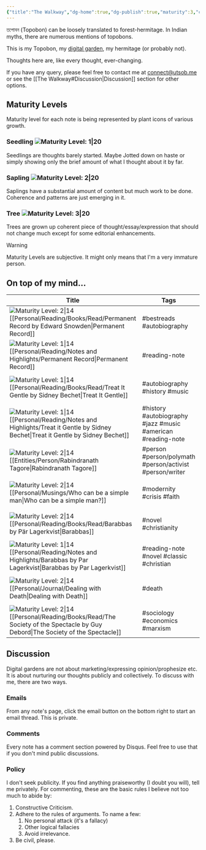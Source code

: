 ```yaml
---
{"title":"The Walkway","dg-home":true,"dg-publish":true,"maturity":3,"created":"2023-01-02T21:30:15+06:00","updated":"2023-01-19T00:17:27+06:00","dg-metatags":{"description":"Utsob's Digital Garden","og:description":"Utsob's Digital Garden"},"permalink":"/the-walkway/","metatags":{"description":"Utsob's Digital Garden","og:description":"Utsob's Digital Garden"},"tags":["gardenEntry"],"dgPassFrontmatter":true}
---
```


তপোবন (Topobon) can be loosely translated to forest-hermitage. In Indian myths, there are numerous mentions of topobons.

This is my Topobon, my [digital garden](https://cagrimmett.com/notes/2020/11/08/what-are-digital-gardens/), my hermitage (or probably not).

Thoughts here are, like every thought, ever-changing.

If you have any query, please feel free to contact me at [connect@utsob.me](mailto:connect@utsob.me) or see the [[The Walkway#Discussion\|Discussion]] section for other options.

## Maturity Levels
Maturity level for each note is being represented by plant icons of various growth.

### Seedling ![Maturity Level: 1|20](https://topobon.utsob.me/img/tree-1.svg)
Seedlings are thoughts barely started. Maybe Jotted down on haste or simply showing only the brief amount of what I thought about it by far.

### Sapling ![Maturity Level: 2|20](https://topobon.utsob.me/img/tree-2.svg)
Saplings have a substantial amount of content but much work to be done. Coherence and patterns are just emerging in it.

### Tree ![Maturity Level: 3|20](https://topobon.utsob.me/img/tree-3.svg)
Trees are grown up coherent piece of thought/essay/expression that should not change much except for some editorial enhancements.


> [!Warning] 
> Maturity Levels are subjective. It might only means that I'm a very immature person.


## On top of my mind…
| Title                                                                                                                                                                             | Tags                                                         | Updated                                                   | Created                                                   |
| --------------------------------------------------------------------------------------------------------------------------------------------------------------------------------- | ------------------------------------------------------------ | --------------------------------------------------------- | --------------------------------------------------------- |
| ![Maturity Level: 2\|14](https://topobon.utsob.me/img/tree-2.svg) [[Personal/Reading/Books/Read/Permanent Record by Edward Snowden\|Permanent Record]]                         | #bestreads #autobiography                                    | <center><small>Jan 19, 2023<hr/>01:03 pm</small></center> | <center><small>Nov 04, 2019<hr/>12:00 am</small></center> |
| ![Maturity Level: 1\|14](https://topobon.utsob.me/img/tree-1.svg) [[Personal/Reading/Notes and Highlights/Permanent Record\|Permanent Record]]                                 | #reading-note                                                | <center><small>Jan 19, 2023<hr/>01:00 pm</small></center> | <center><small>Nov 15, 2019<hr/>05:42 pm</small></center> |
| ![Maturity Level: 1\|14](https://topobon.utsob.me/img/tree-1.svg) [[Personal/Reading/Books/Read/Treat It Gentle by Sidney Bechet\|Treat It Gentle]]                            | #autobiography #history #music                               | <center><small>Jan 19, 2023<hr/>12:58 pm</small></center> | <center><small>Jul 25, 2020<hr/>12:00 am</small></center> |
| ![Maturity Level: 1\|14](https://topobon.utsob.me/img/tree-1.svg) [[Personal/Reading/Notes and Highlights/Treat it Gentle by Sidney Bechet\|Treat it Gentle by Sidney Bechet]] | #history #autobiography #jazz #music #american #reading-note | <center><small>Jan 19, 2023<hr/>12:56 pm</small></center> | <center><small>Aug 28, 2021<hr/>06:01 am</small></center> |
| ![Maturity Level: 2\|14](https://topobon.utsob.me/img/tree-2.svg) [[Entities/Person/Rabindranath Tagore\|Rabindranath Tagore]]                                                 | #person #person/polymath #person/activist #person/writer     | <center><small>Jan 19, 2023<hr/>12:40 pm</small></center> | <center><small>Jan 15, 2023<hr/>10:57 am</small></center> |
| ![Maturity Level: 2\|14](https://topobon.utsob.me/img/tree-2.svg) [[Personal/Musings/Who can be a simple man\|Who can be a simple man?]]                                       | #modernity #crisis #faith                                    | <center><small>Jan 19, 2023<hr/>11:57 am</small></center> | <center><small>Jan 14, 2023<hr/>09:38 pm</small></center> |
| ![Maturity Level: 2\|14](https://topobon.utsob.me/img/tree-2.svg) [[Personal/Reading/Books/Read/Barabbas by Pär Lagerkvist\|Barabbas]]                                         | #novel #christianity                                         | <center><small>Jan 18, 2023<hr/>01:40 am</small></center> | <center><small>Feb 24, 2021<hr/>12:00 am</small></center> |
| ![Maturity Level: 1\|14](https://topobon.utsob.me/img/tree-1.svg) [[Personal/Reading/Notes and Highlights/Barabbas by Par Lagerkvist\|Barabbas by Par Lagerkvist]]             | #reading-note #novel #classic #christian                     | <center><small>Jan 18, 2023<hr/>01:35 am</small></center> | <center><small>Mar 21, 2021<hr/>02:26 pm</small></center> |
| ![Maturity Level: 2\|14](https://topobon.utsob.me/img/tree-2.svg) [[Personal/Journal/Dealing with Death\|Dealing with Death]]                                                  | #death                                                       | <center><small>Jan 17, 2023<hr/>04:03 pm</small></center> | <center><small>Oct 18, 2021<hr/>09:38 pm</small></center> |
| ![Maturity Level: 2\|14](https://topobon.utsob.me/img/tree-2.svg) [[Personal/Reading/Books/Read/The Society of the Spectacle by Guy Debord\|The Society of the Spectacle]]     | #sociology #economics #marxism                               | <center><small>Jan 17, 2023<hr/>12:13 pm</small></center> | <center><small>Mar 30, 2022<hr/>12:00 am</small></center> |

## Discussion
Digital gardens are not about marketing/expressing opinion/prophesize etc. It is about nurturing our thoughts publicly and collectively. To discuss with me, there are two ways.

### Emails
From any note's page, click the email button on the bottom right to start an email thread. This is private.

### Comments
Every note has a comment section powered by Disqus. Feel free to use that if you don't mind public discussions.

### Policy
I don't seek publicity. If you find anything praiseworthy (I doubt you will), tell me privately. For commenting, these are the basic rules I believe not too much to abide by:
1. Constructive Criticism.
2. Adhere to the rules of arguments. To name a few:
    1. No personal attack (it's a fallacy)
    2. Other logical fallacies
    3. Avoid irrelevance.
3. Be civil, please.
